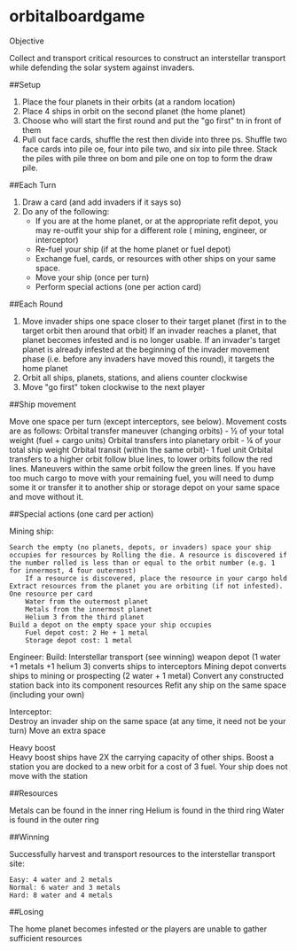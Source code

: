 # orbitalboardgame

Objective 

Collect and transport critical resources to construct an interstellar transport while defending the solar system against invaders. 

##Setup 

1. Place the four planets in their orbits (at a random location) 
1. Place 4 ships in orbit on the second planet (the home planet) 
1. Choose who will start the first round and put the "go first" tn in front of them 
1. Pull out face cards, shuffle the rest then divide into three ps. Shuffle two face cards into pile oe, four into pile two, and six into pile three. Stack the piles with pile three on bom and pile one on top to form the draw pile. 

##Each Turn  

1. Draw a card (and add invaders if it says so) 
1. Do any of the following:
    * If you are at the home planet, or at the appropriate refit depot, you may re-outfit your ship for a different role ( mining, engineer, or interceptor) 
    * Re-fuel your ship (if at the home planet or fuel depot) 
    * Exchange fuel, cards, or resources with other ships on your same space. 
    * Move your ship (once per turn)
    * Perform special actions (one per action card)

 

##Each Round 

1. Move invader ships one space closer to their target planet (first in to the target orbit then around that orbit) 
    If an invader reaches a planet, that planet becomes infested and is no longer usable. 
    If an invader's target planet is already infested at the beginning of the invader movement phase (i.e. before any invaders have moved this round), it targets the home planet 
1. Orbit all ships, planets, stations, and aliens counter clockwise 
1. Move "go first" token clockwise to the next player 

##Ship movement 

Move one space per turn (except interceptors, see below). 
Movement costs are as follows: 
    Orbital transfer maneuver (changing orbits) - ½ of your total weight (fuel + cargo units) 
    Orbital transfers into planetary orbit - ¼ of your total ship weight 
    Orbital transit (within the same orbit)- 1 fuel unit 
Orbital transfers to a higher orbit follow blue lines, to lower orbits follow the red lines. 
Maneuvers within the same orbit follow the green lines. 
If you have too much cargo to move with your remaining fuel, you will need to dump some it or transfer it to another ship or storage depot on your same space and move without it.  

##Special actions (one card per action) 

Mining ship:  

    Search the empty (no planets, depots, or invaders) space your ship occupies for resources by Rolling the die. A resource is discovered if the number rolled is less than or equal to the orbit number (e.g. 1 for innermost, 4 four outermost)  
        If a resource is discovered, place the resource in your cargo hold 
    Extract resources from the planet you are orbiting (if not infested). One resource per card 
        Water from the outermost planet 
        Metals from the innermost planet 
        Helium 3 from the third planet 
    Build a depot on the empty space your ship occupies  
        Fuel depot cost: 2 He + 1 metal 
        Storage depot cost: 1 metal 

Engineer: 
    Build: 
        Interstellar transport (see winning) 
        weapon depot (1 water +1 metals +1 helium 3) converts ships to interceptors 
        Mining depot converts ships to mining or prospecting (2 water + 1 metal) 
    Convert any constructed station back into its component resources 
    Refit any ship on the same space (including your own) 

Interceptor:  
    Destroy an invader ship on the same space (at any time, it need not be your turn) 
    Move an extra space 

Heavy boost  
    Heavy boost ships have 2X the carrying capacity of other ships. 
    Boost a station you are docked to a new orbit for a cost of 3 fuel.  Your ship does not  move with the station 

##Resources 

Metals can be found in the inner ring 
Helium is found in the third ring 
Water is found in the outer ring 

##Winning 

Successfully harvest and transport resources to the interstellar transport site: 

    Easy: 4 water and 2 metals 
    Normal: 6 water and 3 metals  
    Hard: 8 water and 4 metals  

 

##Losing 

The home planet becomes infested or the players are unable to gather sufficient resources 
